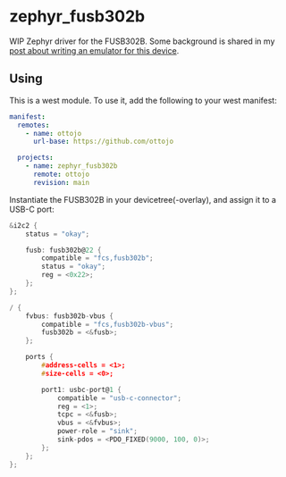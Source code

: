 # zephyr_fusb302b
WIP Zephyr driver for the FUSB302B.
Some background is shared in my [post about writing an emulator for this device](https://jonasotto.com/posts/zephyr_emulators/).

## Using
This is a west module. To use it, add the following to your west manifest:
```yaml
manifest:
  remotes:
    - name: ottojo
      url-base: https://github.com/ottojo

  projects:
    - name: zephyr_fusb302b
      remote: ottojo
      revision: main
```

Instantiate the FUSB302B in your devicetree(-overlay), and assign it to a USB-C port:
```c
&i2c2 {
    status = "okay";

    fusb: fusb302b@22 {
        compatible = "fcs,fusb302b";
        status = "okay";
        reg = <0x22>;
    };
};

/ {
    fvbus: fusb302b-vbus {
        compatible = "fcs,fusb302b-vbus";
        fusb302b = <&fusb>;
    };

    ports {
        #address-cells = <1>;
        #size-cells = <0>;

        port1: usbc-port@1 {
            compatible = "usb-c-connector";
            reg = <1>;
            tcpc = <&fusb>;
            vbus = <&fvbus>;
            power-role = "sink";
            sink-pdos = <PDO_FIXED(9000, 100, 0)>;
        };
    };
};
```
